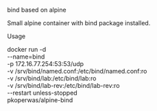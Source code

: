bind based on alpine

Small alpine container with bind package installed.

Usage

docker run -d \
  --name=bind \
  -p 172.16.77.254:53:53/udp \
  -v /srv/bind/named.conf:/etc/bind/named.conf:ro \
  -v /srv/bind/lab:/etc/bind/lab:ro \
  -v /srv/bind/lab-rev:/etc/bind/lab-rev:ro \
  --restart unless-stopped \
  pkoperwas/alpine-bind
